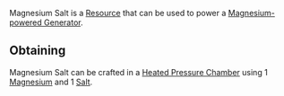 Magnesium Salt is a [Resource](https://github.com/Slimefun/Slimefun4/wiki/Resource) that can be used to power a [Magnesium-powered Generator](https://github.com/Slimefun/Slimefun4/wiki/Magnesium-powered-Generator).

## Obtaining
Magnesium Salt can be crafted in a [Heated Pressure Chamber](https://github.com/Slimefun/Slimefun4/wiki/Heated-Pressure-Chamber) using 1 [Magnesium](https://github.com/Slimefun/Slimefun4/wiki/Magnesium-Dust) and 1 [Salt](https://github.com/Slimefun/Slimefun4/wiki/Salt).
